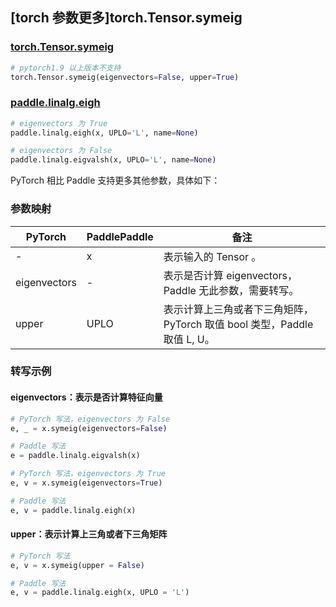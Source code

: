 ## [torch 参数更多]torch.Tensor.symeig

### [torch.Tensor.symeig](https://pytorch.org/docs/stable/generated/torch.Tensor.symeig.html#torch.Tensor.symeig)

```python
# pytorch1.9 以上版本不支持
torch.Tensor.symeig(eigenvectors=False, upper=True)
```

### [paddle.linalg.eigh](https://www.paddlepaddle.org.cn/documentation/docs/zh/develop/api/paddle/linalg/eigh_cn.html)

```python
# eigenvectors 为 True
paddle.linalg.eigh(x, UPLO='L', name=None)

# eigenvectors 为 False
paddle.linalg.eigvalsh(x, UPLO='L', name=None)
```

PyTorch 相比 Paddle 支持更多其他参数，具体如下：

### 参数映射

| PyTorch      | PaddlePaddle | 备注                                                         |
| ------------ | ------------ | ------------------------------------------------------------ |
| -            | x            | 表示输入的 Tensor 。                                         |
| eigenvectors | -            | 表示是否计算 eigenvectors，Paddle 无此参数，需要转写。 |
| upper        | UPLO         | 表示计算上三角或者下三角矩阵，PyTorch 取值 bool 类型，Paddle 取值 L, U。 |

### 转写示例

#### eigenvectors：表示是否计算特征向量
```python
# PyTorch 写法，eigenvectors 为 False
e, _ = x.symeig(eigenvectors=False)

# Paddle 写法
e = paddle.linalg.eigvalsh(x)

# PyTorch 写法，eigenvectors 为 True
e, v = x.symeig(eigenvectors=True)

# Paddle 写法
e, v = paddle.linalg.eigh(x)
```

#### upper：表示计算上三角或者下三角矩阵
```python
# PyTorch 写法
e, v = x.symeig(upper = False)

# Paddle 写法
e, v = paddle.linalg.eigh(x, UPLO = 'L')
```
